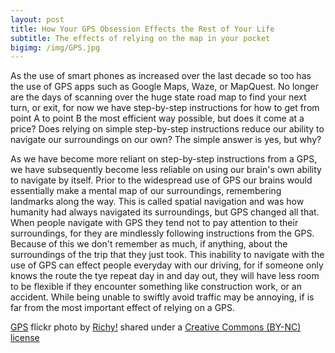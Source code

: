 ```yaml
---
layout: post
title: How Your GPS Obsession Effects the Rest of Your Life
subtitle: The effects of relying on the map in your pocket
bigimg: /img/GPS.jpg
---
```


As the use of smart phones as increased over the last decade so too has the use of GPS apps such as Google Maps, Waze, or MapQuest. No longer are the days of scanning over the huge state road map to find your next turn, or exit, for now we have step-by-step instructions for how to get from point A to point B the most efficient way possible, but does it come at a price? Does relying on simple step-by-step instructions reduce our ability to navigate our surroundings on our own? The simple answer is yes, but why?

As we have become more reliant on step-by-step instructions from a GPS, we have subsequently become less reliable on using our brain's own ability to navigate by itself. Prior to the widespread use of GPS our brains would essentially make a mental map of our surroundings, remembering landmarks along the way. This is called spatial navigation and was how humanity had always navigated its surroundings, but GPS changed all that. When people navigate with GPS they tend not to pay attention to their surroundings, for they are mindlessly following instructions from the GPS. Because of this we don't remember as much, if anything, about the surroundings of the trip that they just took. This inability to navigate with the use of GPS can effect people everyday with our driving, for if someone only knows the route the tye repeat day in and day out, they will have less room to be flexible if they encounter something like construction work, or an accident. While being unable to swiftly avoid traffic may be annoying, if is far from the most important effect of relying on a GPS.

<a title="GPS" href="https://flickr.com/photos/richy/3857011320">GPS</a> flickr photo by <a href="https://flickr.com/people/richy">Richy!</a> shared under a <a href="https://creativecommons.org/licenses/by-nc/2.0/">Creative Commons (BY-NC) license</a> </small>

